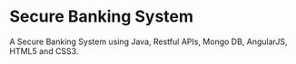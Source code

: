 # Secure Banking System

A Secure Banking System using Java, Restful APIs, Mongo DB, AngularJS, HTML5 and CSS3.
